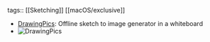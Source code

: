 tags:: [[Sketching]] [[macOS/exclusive]]

- [DrawingPics](https://drawing.pics/): Offline sketch to image generator in a whiteboard
- ![DrawingPics](https://drawing.pics/_next/image?url=https%3A%2F%2Fdrawing.pics%2Fcdn-cgi%2Fimagedelivery%2FOQPJCp3LxePaV3s3sviYpA%2F1177236e-642d-42a7-7280-a2916f3e9000%2Fpublic&w=3840&q=75)